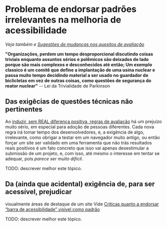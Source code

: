 # Problema de endorsar padrões irrelevantes na melhoria de acessibilidade

_Veja também
e [Sugestões de mudanças nos quesitos de avaliação](quesitos-de-avaliacao.md)_

**"Organizações, perdem um tempo desproporcional discutindo coisas triviais
enquanto assuntos sérios e polêmicos são deixados de lado porque são mais
complexos e desconhecidos até então; Um exemplo classico é um comitê que
define a implantação de uma usina nuclear e passa muito tempo decidindo
material a ser usado no guardador de biclicletas em vez de outras coisas,
como questões de segurança do reator nuclear"** -- Lei da Trivialidade de
Parkinson

## Das exigêcias de questões técnicas não pertinentes

Ao [induzir, sem REAL diferença positiva, regras de avaliação](quesitos-de-avaliacao.md)
há um prejuízo muito sério, em especial para adoção de pessoas diferentes. Cada
nova regra irá tomar tempo dos desenvolvedores, e, a exigência de algo,
irrelevante, como obrigar a testar em um navegador muito antigo, ou então
forçar um site ser validado em uma ferramenta que não trás resultados reais
positivos é um fato concreto que isso vai apenas desestimular a submissão
de um projeto, e, com isso, até mesmo o interesse em tentar se adequar, pois
_parece ser muito difícil_.


TODO: descrever melhor este tópico.

## Da (ainda que acidental) exigência de, para ser acessível, prejudicar
visualmente áreas de destaque de um site
Vide [Criticas quanto a endorsar “barra de acessibilidade” visível como padrão](barra-acessibilidade-brasileira.md)

TODO: descrever melhor este tópico.